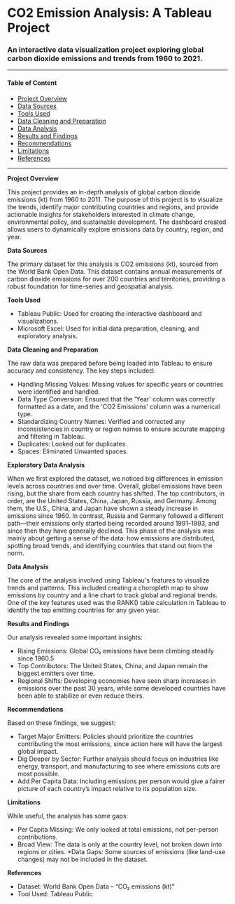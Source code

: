 # CO2 Emission Analysis: A Tableau Project

### An interactive data visualization project exploring global carbon dioxide emissions and trends from 1960 to 2021.

---

#### Table of Content

- [Project Overview](#project-overview)
- [Data Sources](#data-sources)
- [Tools Used](#tools-used)
- [Data Cleaning and Preparation](#data-cleaning-and-preparation)
- [Data Analysis](#data-analysis)
- [Results and Findings](#results-and-findings)
- [Recommendations](#recommendations)
- [Limitations](#limitations)
- [References](#references)

---

**Project Overview**

This project provides an in-depth analysis of global carbon dioxide emissions (kt) from 1960 to 2011. The purpose of this project is to visualize the trends, identify major contributing countries and regions, and provide actionable insights for stakeholders interested in climate change, environmental policy, and sustainable development. The dashboard created allows users to dynamically explore emissions data by country, region, and year.

**Data Sources**

The primary dataset for this analysis is CO2 emissions (kt), sourced from the World Bank Open Data. This dataset contains annual measurements of carbon dioxide emissions for over 200 countries and territories, providing a robust foundation for time-series and geospatial analysis.

**Tools Used**

* Tableau Public: Used for creating the interactive dashboard and visualizations.
* Microsoft Excel: Used for initial data preparation, cleaning, and exploratory analysis.

**Data Cleaning and Preparation**

The raw data was prepared before being loaded into Tableau to ensure accuracy and consistency. The key steps included:
* Handling Missing Values: Missing values for specific years or countries were identified and handled.
* Data Type Conversion: Ensured that the 'Year' column was correctly formatted as a date, and the 'CO2 Emissions' column was a numerical type.
* Standardizing Country Names: Verified and corrected any inconsistencies in country or region names to ensure accurate mapping and filtering in Tableau.
* Duplicates: Looked out for duplicates.
* Spaces: Eliminated Unwanted spaces.
  
**Exploratory Data Analysis**

When we first explored the dataset, we noticed big differences in emission levels across countries and over time. Overall, global emissions have been rising, but the share from each country has shifted.
The top contributors, in order, are the United States, China, Japan, Russia, and Germany. Among them, the U.S., China, and Japan have shown a steady increase in emissions since 1960. In contrast, Russia and Germany followed a different path—their emissions only started being recorded around 1991–1993, and since then they have generally declined.
This phase of the analysis was mainly about getting a sense of the data: how emissions are distributed, spotting broad trends, and identifying countries that stand out from the norm.

**Data Analysis**

The core of the analysis involved using Tableau's features to visualize trends and patterns. This included creating a choropleth map to show emissions by country and a line chart to track global and regional trends. One of the key features used was the RANK() table calculation in Tableau to identify the top  emitting countries for any given year.

**Results and Findings**

Our analysis revealed some important insights:
* Rising Emissions: Global CO₂ emissions have been climbing steadily since 1960.5
* Top Contributors: The United States, China, and Japan remain the biggest emitters over time.
* Regional Shifts: Developing economies have seen sharp increases in emissions over the past 30 years, while some developed countries have been able to stabilize or even reduce theirs.

**Recommendations**

Based on these findings, we suggest:
* Target Major Emitters: Policies should prioritize the countries contributing the most emissions, since action here will have the largest global impact.
* Dig Deeper by Sector: Further analysis should focus on industries like energy, transport, and manufacturing to see where emissions cuts are most possible.
* Add Per Capita Data: Including emissions per person would give a fairer picture of each country’s impact relative to its population size.

**Limitations**

While useful, the analysis has some gaps:
* Per Capita Missing: We only looked at total emissions, not per-person contributions.
* Broad View: The data is only at the country level, not broken down into regions or cities.
*Data Gaps: Some sources of emissions (like land-use changes) may not be included in the dataset.

**References**

- Dataset: World Bank Open Data – “CO₂ emissions (kt)”
- Tool Used: Tableau Public
